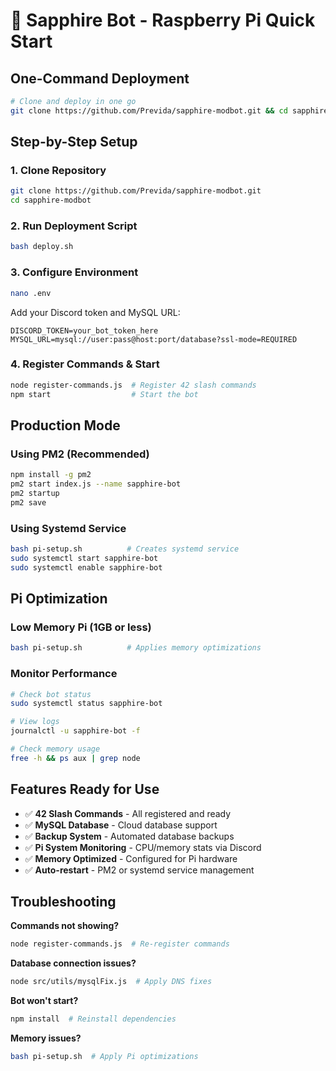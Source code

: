 # 🍓 Sapphire Bot - Raspberry Pi Quick Start

## One-Command Deployment

```bash
# Clone and deploy in one go
git clone https://github.com/Previda/sapphire-modbot.git && cd sapphire-modbot && bash deploy.sh
```

## Step-by-Step Setup

### 1. Clone Repository
```bash
git clone https://github.com/Previda/sapphire-modbot.git
cd sapphire-modbot
```

### 2. Run Deployment Script
```bash
bash deploy.sh
```

### 3. Configure Environment
```bash
nano .env
```
Add your Discord token and MySQL URL:
```env
DISCORD_TOKEN=your_bot_token_here
MYSQL_URL=mysql://user:pass@host:port/database?ssl-mode=REQUIRED
```

### 4. Register Commands & Start
```bash
node register-commands.js  # Register 42 slash commands
npm start                  # Start the bot
```

## Production Mode

### Using PM2 (Recommended)
```bash
npm install -g pm2
pm2 start index.js --name sapphire-bot
pm2 startup
pm2 save
```

### Using Systemd Service
```bash
bash pi-setup.sh          # Creates systemd service
sudo systemctl start sapphire-bot
sudo systemctl enable sapphire-bot
```

## Pi Optimization

### Low Memory Pi (1GB or less)
```bash
bash pi-setup.sh          # Applies memory optimizations
```

### Monitor Performance
```bash
# Check bot status
sudo systemctl status sapphire-bot

# View logs
journalctl -u sapphire-bot -f

# Check memory usage
free -h && ps aux | grep node
```

## Features Ready for Use

- ✅ **42 Slash Commands** - All registered and ready
- ✅ **MySQL Database** - Cloud database support
- ✅ **Backup System** - Automated database backups
- ✅ **Pi System Monitoring** - CPU/memory stats via Discord
- ✅ **Memory Optimized** - Configured for Pi hardware
- ✅ **Auto-restart** - PM2 or systemd service management

## Troubleshooting

**Commands not showing?**
```bash
node register-commands.js  # Re-register commands
```

**Database connection issues?**
```bash
node src/utils/mysqlFix.js  # Apply DNS fixes
```

**Bot won't start?**
```bash
npm install  # Reinstall dependencies
```

**Memory issues?**
```bash
bash pi-setup.sh  # Apply Pi optimizations
```
